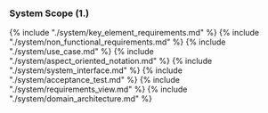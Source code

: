 ### System Scope (1.)

{% include "./system/key_element_requirements.md" %}
{% include "./system/non_functional_requirements.md" %}
{% include "./system/use_case.md" %}
{% include "./system/aspect_oriented_notation.md" %}
{% include "./system/system_interface.md" %}
{% include "./system/acceptance_test.md" %}
{% include "./system/requirements_view.md" %}
{% include "./system/domain_architecture.md" %}